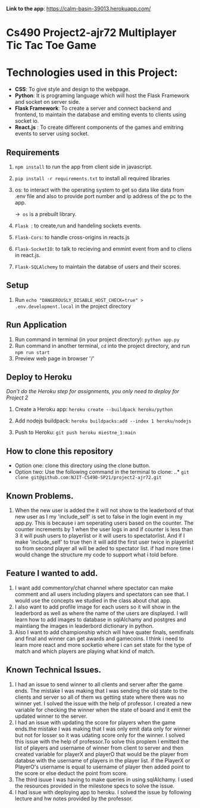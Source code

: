 **Link to the app**: https://calm-basin-39013.herokuapp.com/
# Cs490 Project2-ajr72 Multiplayer Tic Tac Toe Game
# Technologies used in this Project:

- **CSS**: To give style and design to the webpage.
- **Python**: It is programing language which will host the Flask Framework and socket on server side.
- **Flask Framework**: To create a server and connect backend and frontend, to maintain the database and emiting events to clients using socket io.
- **React.js** : To create different components of the games and emitring events to server using socket.

## Requirements
1. `npm install`  to run the app from client side in javascript.
2. `pip install -r requirements.txt`  to install all required libraries
1. os: to interact with the operating system to get so data like data from .env file and also to provide port number and ip address of the pc to the app.
    
      ->``` os``` is a prebuilt library.
2. ```Flask ```: to create,run and handeling sockets events.
3. ```Flask-Cors```: to handle cross-origins in reacts.js
4. ```Flask-SocketIO```: to talk to recieving and emmint event from and to cliens in react.js.
5. ```Flask-SQLAlchemy``` to maintain the  databse of users and their scores.

## Setup

1. Run `echo "DANGEROUSLY_DISABLE_HOST_CHECK=true" > .env.development.local` in the project directory

## Run Application

1. Run command in terminal (in your project directory): `python app.py`
2. Run command in another terminal, `cd` into the project directory, and run `npm run start`
3. Preview web page in browser '/'

## Deploy to Heroku

_Don't do the Heroku step for assignments, you only need to deploy for Project 2_

1. Create a Heroku app: `heroku create --buildpack heroku/python`
2. Add nodejs buildpack: `heroku buildpacks:add --index 1 heroku/nodejs`

3. Push to Heroku: `git push heroku miestne_1:main`

## How to clone this repository

- Option one: clone this directory using the clone button.
- Option two: Use the following command in the terminal to clone:
  ..\* `git clone git@github.com:NJIT-CS490-SP21/project2-ajr72.git`



## Known Problems.

1. When the new user is added the it will not show to the leaderbord of that new user as I my 'include_self' is set to false in the login event in my app.py. This is because i am seperating users based on the counter. The counter increments by 1 when the user logs in and if counter is less than 3 it will push users to playerlist or it will users to spectatorlist. And if I make 'include_self' to true then it will add the first user twice in playerlist so from second player all will be aded to spectator list. if had more time i would change the structure my code to support what i told before.

## Feature I wanted to add.

1. I want add commentory/chat channel where spectator can make comment and all users including players and spectators can see that. I would use the concepts we studied in the class about chat app.
2. I also want to add profile image for each users so it will show in the leaderbord as well as where the name of the users are displayed. I will learn how to add images to database in sqlAlchamy and postgres and maintiang the images in leaderbord dictionary in python.
3. Also I want to add championship which will have quater finals, semifinals and final and winner can get awards and gamecoins. I think i need to learn more react and more socketio where i can set state for the type of match and which players are playing what kind of match.

## Known Technical Issues.

1. I had an issue to send winner to all clients and server after the game ends. The mistake I was making that I was sending the old state to the clients and server so all of them ws getting state where there was no winner yet. I solved the issue with the help of professor. I created a new variable for checking the winner when the state of board and it emit the updated winner to the server.
2. I had an issue with updating the score for players when the game ends.the mistake I was making that I was only emit data only for winner but not for losser so it was udating score only for the winner. I solved this issue with the help of professor.To solve this proplem I emitted the list of players and username of winner from client to server and then created variable for playerX and playerO that would be the player from databse with the username of players in the player list. if the PlayerX or PlayerO's username is equal to username of player then added point to the score or else deduct the point from score.
3. The third isuue I was having to make queries in using sqlAlchamy. I used the resources provided in the milestone specs to solve the issue.
4. I had issue with deploying app to heroku. I solved the issue by following lecture and hw notes provided by the professor.

